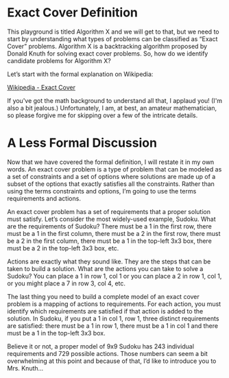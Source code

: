 # Exact Cover Definition

This playground is titled Algorithm X and we will get to that, but we need to start by understanding what types of problems can be classified as “Exact Cover” problems. Algorithm X is a backtracking algorithm proposed by Donald Knuth for solving exact cover problems. So, how do we identify candidate problems for Algorithm X?

Let’s start with the formal explanation on Wikipedia:

[Wikipedia - Exact Cover]( https://en.wikipedia.org/wiki/Exact_cover)

If you've got the math background to understand all that, I applaud you! (I'm also a bit jealous.) Unfortunately, I am, at best, an amateur mathematician, so please forgive me for skipping over a few of the intricate details.

# A Less Formal Discussion

Now that we have covered the formal definition, I will restate it in my own words. An exact cover problem is a type of problem that can be modeled as a set of constraints and a set of options where solutions are made up of a subset of the options that exactly satisfies all the constraints. Rather than using the terms constraints and options, I’m going to use the terms requirements and actions.

An exact cover problem has a set of requirements that a proper solution must satisfy. Let’s consider the most widely-used example, Sudoku. What are the requirements of Sudoku? There must be a 1 in the first row, there must be a 1 in the first column, there must be a 2 in the first row, there must be a 2 in the first column, there must be a 1 in the top-left 3x3 box, there must be a 2 in the top-left 3x3 box, etc. 

Actions are exactly what they sound like. They are the steps that can be taken to build a solution. What are the actions you can take to solve a Sudoku? You can place a 1 in row 1, col 1 or you can place a 2 in row 1, col 1, or you might place a 7 in row 3, col 4, etc.

The last thing you need to build a complete model of an exact cover problem is a mapping of actions to requirements. For each action, you must identify which requirements are satisfied if that action is added to the solution. In Sudoku, if you put a 1 in col 1, row 1, three distinct requirements are satisfied: there must be a 1 in row 1, there must be a 1 in col 1 and there must be a 1 in the top-left 3x3 box.

Believe it or not, a proper model of 9x9 Sudoku has 243 individual requirements and 729 possible actions. Those numbers can seem a bit overwhelming at this point and because of that, I’d like to introduce you to Mrs. Knuth…

